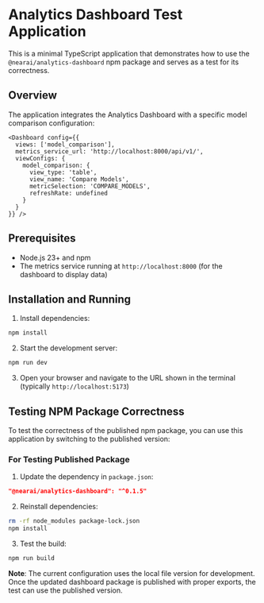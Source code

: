 # Analytics Dashboard Test Application

This is a minimal TypeScript application that demonstrates how to use the `@nearai/analytics-dashboard` npm package and serves as a test for its correctness.

## Overview

The application integrates the Analytics Dashboard with a specific model comparison configuration:

```tsx
<Dashboard config={{
  views: ['model_comparison'],
  metrics_service_url: 'http://localhost:8000/api/v1/',
  viewConfigs: {
    model_comparison: {
      view_type: 'table',
      view_name: 'Compare Models',
      metricSelection: 'COMPARE_MODELS',
      refreshRate: undefined
    }
  }
}} />
```

## Prerequisites

- Node.js 23+ and npm
- The metrics service running at `http://localhost:8000` (for the dashboard to display data)

## Installation and Running

1. Install dependencies:
```bash
npm install
```

2. Start the development server:
```bash
npm run dev
```

3. Open your browser and navigate to the URL shown in the terminal (typically `http://localhost:5173`)

## Testing NPM Package Correctness

To test the correctness of the published npm package, you can use this application by switching to the published version:

### For Testing Published Package

1. Update the dependency in `package.json`:
```json
"@nearai/analytics-dashboard": "^0.1.5"
```

2. Reinstall dependencies:
```bash
rm -rf node_modules package-lock.json
npm install
```

3. Test the build:
```bash
npm run build
```

**Note**: The current configuration uses the local file version for development. Once the updated dashboard package is published with proper exports, the test can use the published version.
